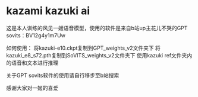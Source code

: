 # kazami kazuki ai
这是本人训练的风见一姬语音模型，使用的软件是来自b站up主花儿不哭的GPT sovits：BV12g4y1m7Uw

如何使用：
将kazuki-e10.ckpt复制到GPT_weights_v2文件夹下
将kazuki_e8_s72.pth复制到SoVITS_weights_v2文件夹下
使用kazuki ref文件夹内的语音和文本进行推理

关于GPT sovits软件的使用请自行移步至b站搜索

感谢大家对一姬的喜爱
